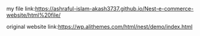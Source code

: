 my file link:https://ashraful-islam-akash3737.github.io/Nest-e-commerce-website/html%20file/


original website link:https://wp.alithemes.com/html/nest/demo/index.html
